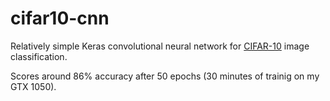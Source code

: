 # cifar10-cnn

Relatively simple Keras convolutional neural network for [CIFAR-10](https://en.wikipedia.org/wiki/CIFAR-10) image classification.

Scores around 86% accuracy after 50 epochs (30 minutes of trainig on my GTX 1050).